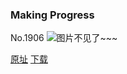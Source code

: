 ### Making Progress
No.1906
![图片不见了~~~](https://imgs.xkcd.com/comics/making_progress.png)

[原址](https://xkcd.com//1906) [下载](https://imgs.xkcd.com/comics/making_progress.png)

